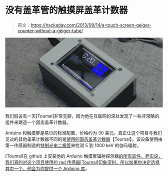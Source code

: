 # 没有盖革管的触摸屏盖革计数器

> 原文：<https://hackaday.com/2013/09/14/a-touch-screen-geiger-counter-without-a-geiger-tube/>

![geiger](img/f3fae184152f341ff1c28354502985de.png)

我们假设有一天[Toumal]非常无聊，因为他在互联网的深处发现了一些非常酷的组件来建造一个固态盖革计数器。

Arduino 和触摸屏是易贝的标准配置，价格约为 30 美元。真正让这个项目与我们见过的其他盖革计数器不同的是[使用的固态盖革计数器](http://www.radiation-watch.org/p/english.html)【Toumal】。该设备使用由第一传感器制造的[特制光电二极管](http://www.mouser.com/Search/ProductDetail.aspx?qs=XT0h7XtgaRluHeOO0jzfWw%3D%3D)来检测 5 到 1000 keV 的伽马辐射。

[Toumal]在 github 上安装他的 Arduino 触摸屏辐射探测器[的所有软件。老实说，我们真的对这个项目使用的 rad 传感器[Toumal]印象深刻，所以如果你决定选择其中一个，他会为你提供一个 Arduino 库](https://github.com/Toumal/GeigerCounter)。
